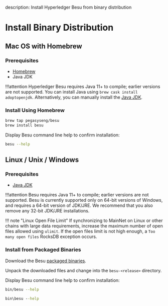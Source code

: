 description: Install Hyperledger Besu from binary distribution
<!--- END of page meta data -->

# Install Binary Distribution

## Mac OS with Homebrew

### Prerequisites

* [Homebrew](https://brew.sh/)
* Java JDK

!!!attention
    Hyperledger Besu requires Java 11+ to compile; earlier versions are not supported. You can install Java using `brew cask install adoptopenjdk`. Alternatively, you can manually install the [Java JDK](http://www.oracle.com/technetwork/java/javase/downloads/index.html).

### Install Using Homebrew

```bash
brew tap pegasyseng/besu
brew install besu
```
Display Besu command line help to confirm installation:

```bash
besu --help
```

## Linux / Unix / Windows

### Prerequisites

* [Java JDK](http://www.oracle.com/technetwork/java/javase/downloads/index.html)

!!!attention
    Besu requires Java 11+ to compile; earlier versions are not supported.
    Besu is currently supported only on 64-bit versions of Windows, and requires a 64-bit version of JDK/JRE.
    We recommend that you also remove any 32-bit JDK/JRE installations.

!!! note "Linux Open File Limit"
    If synchronizing to MainNet on Linux or other chains with large data requirements, increase the maximum
    number of open files allowed using `ulimit`. If the open files limit is not high enough, a `Too many open files` RocksDB exception occurs.

### Install from Packaged Binaries

Download the Besu [packaged binaries](https://pegasys.tech/solutions/).

Unpack the downloaded files and change into the `besu-<release>` directory.

Display Besu command line help to confirm installation:

```bash tab="Linux/macOS"
bin/besu --help
```

```bat tab="Windows"
bin\besu --help
```

